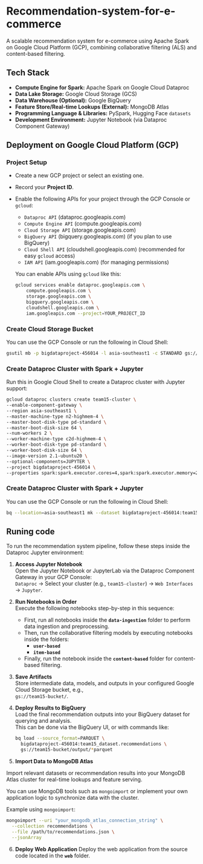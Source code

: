 # Recommendation-system-for-e-commerce

A scalable recommendation system for e-commerce using Apache Spark on Google Cloud Platform (GCP), combining collaborative filtering (ALS) and content-based filtering.

## Tech Stack

- **Compute Engine for Spark:** Apache Spark on Google Cloud Dataproc
- **Data Lake Storage:** Google Cloud Storage (GCS)
- **Data Warehouse (Optional):** Google BigQuery
- **Feature Store/Real-time Lookups (External):** MongoDB Atlas
- **Programming Language & Libraries:** PySpark, Hugging Face `datasets`
- **Development Environment:** Jupyter Notebook (via Dataproc Component Gateway)

## Deployment on Google Cloud Platform (GCP)

### Project Setup

- Create a new GCP project or select an existing one.
- Record your **Project ID**.
- Enable the following APIs for your project through the GCP Console or `gcloud`:

  - `Dataproc API` (dataproc.googleapis.com)
  - `Compute Engine API` (compute.googleapis.com)
  - `Cloud Storage API` (storage.googleapis.com)
  - `BigQuery API` (bigquery.googleapis.com) (if you plan to use BigQuery)
  - `Cloud Shell API` (cloudshell.googleapis.com) (recommended for easy `gcloud` access)
  - `IAM API` (iam.googleapis.com) (for managing permissions)

  You can enable APIs using `gcloud` like this:

  ```bash
  gcloud services enable dataproc.googleapis.com \
      compute.googleapis.com \
      storage.googleapis.com \
      bigquery.googleapis.com \
      cloudshell.googleapis.com \
      iam.googleapis.com --project=YOUR_PROJECT_ID
  ```

### Create Cloud Storage Bucket

You can use the GCP Console or run the following in Cloud Shell:

```bash
gsutil mb -p bigdataproject-456014 -l asia-southeast1 -c STANDARD gs://team15-bucket/

```

### Create Dataproc Cluster with Spark + Jupyter

Run this in Google Cloud Shell to create a Dataproc cluster with Jupyter support:

```bash
gcloud dataproc clusters create team15-cluster \
--enable-component-gateway \
--region asia-southeast1 \
--master-machine-type n2-highmem-4 \
--master-boot-disk-type pd-standard \
--master-boot-disk-size 64 \
--num-workers 2 \
--worker-machine-type c2d-highmem-4 \
--worker-boot-disk-type pd-standard \
--worker-boot-disk-size 64 \
--image-version 2.1-ubuntu20 \
--optional-components=JUPYTER \
--project bigdataproject-456014 \
--properties spark:spark.executor.cores=4,spark:spark.executor.memory=25g,spark:spark.driver.memory=25g,spark:spark.sql.shuffle.partitions=100,spark:spark.kryoserializer.buffer.max=1024m,spark:spark.kryoserializer.buffer=64m

```

### Create Dataproc Cluster with Spark + Jupyter

You can use the GCP Console or run the following in Cloud Shell:

```bash
bq --location=asia-southeast1 mk --dataset bigdataproject-456014:team15_dataset

```

## Runing code

To run the recommendation system pipeline, follow these steps inside the Dataproc Jupyter environment:

1. **Access Jupyter Notebook**  
   Open the Jupyter Notebook or JupyterLab via the Dataproc Component Gateway in your GCP Console:  
   `Dataproc` → Select your cluster (e.g., `team15-cluster`) → `Web Interfaces` → `Jupyter`.

2. **Run Notebooks in Order**  
   Execute the following notebooks step-by-step in this sequence:

   - First, run all notebooks inside the **`data-ingestion`** folder to perform data ingestion and preprocessing.
   - Then, run the collaborative filtering models by executing notebooks inside the folders:
     - **`user-based`**
     - **`item-based`**
   - Finally, run the notebook inside the **`content-based`** folder for content-based filtering.

3. **Save Artifacts**  
   Store intermediate data, models, and outputs in your configured Google Cloud Storage bucket, e.g.,  
   `gs://team15-bucket/`.
4. **Deploy Results to BigQuery**  
   Load the final recommendation outputs into your BigQuery dataset for querying and analysis.  
   This can be done via the BigQuery UI, or with commands like:

   ```bash
   bq load --source_format=PARQUET \
     bigdataproject-456014:team15_dataset.recommendations \
     gs://team15-bucket/output/*parquet
   ```

5. **Import Data to MongoDB Atlas**

Import relevant datasets or recommendation results into your MongoDB Atlas cluster for real-time lookups and feature serving.

You can use MongoDB tools such as `mongoimport` or implement your own application logic to synchronize data with the cluster.

Example using `mongoimport`:

```bash
mongoimport --uri "your_mongodb_atlas_connection_string" \
  --collection recommendations \
  --file /path/to/recommendations.json \
  --jsonArray
```

6. **Deploy Web Application**
   Deploy the web application from the source code located in the **`web`** folder.
